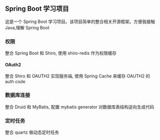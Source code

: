 ## Spring Boot 学习项目
这是一个 Spring Boot 学习项目。该项目简单的整合相关开源框架。方便我接触 Java,理解 Spring Boot
### 权限
整合 Spring Boot 和 Shiro, 使用 shiro-redis 作为权限缓存
#### OAuth2
整合 Shiro 和 OAUTH2 实现服务端, 使用 Spring Cache 来缓存 OAUTH2 的 auth code
### 数据库连接
整合 Druid 和 MyBatis, 配置 mybatis generator 对数据库表结构逆向生成代码 
### 定时任务
整合 quartz 做动态定时任务
